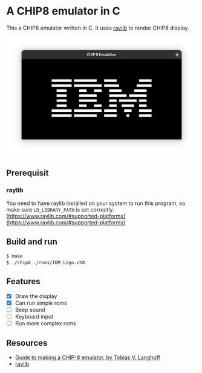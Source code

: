 # A CHIP8 emulator in C

This a CHIP8 emulator written in C. It uses
[raylib](https://www.raylib.com/) to render CHIP8 display.

![ibm logo](./img/ibm-logo.png)

## Prerequisit
### raylib
You need to have raylib installed on your system to run this program,
so make sure `LD_LIBRARY_PATH` is set
correctly. [https://www.raylib.com/#supported-platforms](https://www.raylib.com/#supported-platforms)

## Build and run
```bash
$ make
$ ./chip8 ./roms/IBM_Logo.ch8
```

## Features
  * [x] Draw the display
  * [x] Can run simple roms
  * [ ] Beep sound
  * [ ] Keyboard input
  * [ ] Run more complex roms

## Resources
- [Guide to making a CHIP-8 emulator, by Tobias V. Langhoff](https://tobiasvl.github.io/blog/write-a-chip-8-emulator/)
- [raylib](https://www.raylib.com/)
